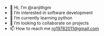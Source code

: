- 👋 Hi, I’m @ranjithgm
- 👀 I’m interested in software development
- 🌱 I’m currently learning python
- 💞️ I’m looking to collaborate on projects
- 📫 How to reach me rg19782011@gmail.com

<!---
ranjithgm/ranjithgm is a ✨ special ✨ repository because its `README.md` (this file) appears on your GitHub profile.
You can click the Preview link to take a look at your changes.
--->

